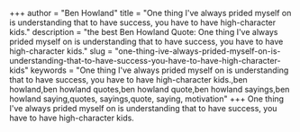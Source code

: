 +++
author = "Ben Howland"
title = "One thing I've always prided myself on is understanding that to have success, you have to have high-character kids."
description = "the best Ben Howland Quote: One thing I've always prided myself on is understanding that to have success, you have to have high-character kids."
slug = "one-thing-ive-always-prided-myself-on-is-understanding-that-to-have-success-you-have-to-have-high-character-kids"
keywords = "One thing I've always prided myself on is understanding that to have success, you have to have high-character kids.,ben howland,ben howland quotes,ben howland quote,ben howland sayings,ben howland saying,quotes, sayings,quote, saying, motivation"
+++
One thing I've always prided myself on is understanding that to have success, you have to have high-character kids.
